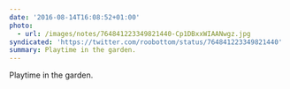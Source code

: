 ```yaml
---
date: '2016-08-14T16:08:52+01:00'
photo:
  - url: /images/notes/764841223349821440-Cp1DBxxWIAANwgz.jpg
syndicated: 'https://twitter.com/roobottom/status/764841223349821440'
summary: Playtime in the garden.
---
```

Playtime in the garden. 
